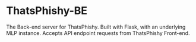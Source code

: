 # ThatsPhishy-BE
The Back-end server for ThatsPhishy. Built with Flask, with an underlying MLP instance. Accepts API endpoint requests from ThatsPhishy Front-end.
